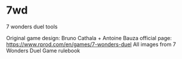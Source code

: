 # 7wd
7 wonders duel tools

Original game design: Bruno Cathala + Antoine Bauza
official page: https://www.rprod.com/en/games/7-wonders-duel
All images from 7 Wonders Duel Game rulebook
